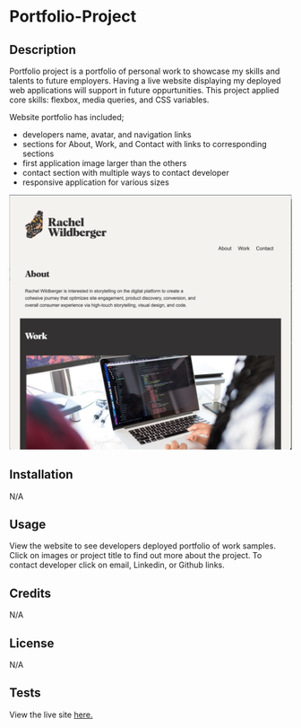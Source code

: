 # Portfolio-Project

## Description

Portfolio project is a portfolio of personal work to showcase my skills and talents to future employers. Having a live website displaying my deployed web applications will support in future oppurtunities. This project applied core skills: flexbox, media queries, and CSS variables. 

Website portfolio has included;

- developers name, avatar, and navigation links
- sections for About, Work, and Contact with links to corresponding sections
- first application image larger than the others
- contact section with multiple ways to contact developer
- responsive application for various sizes

![Portfolio Desktop View](assets/images/Portfolio-Project-Desktop.png)

## Installation

N/A

## Usage

View the website to see developers deployed portfolio of work samples. Click on images or project title to find out more about the project. To contact developer click on email, Linkedin, or Github links.



## Credits

N/A

## License

N/A

## Tests

View the live site <a href="https://rachelwildberger.github.io/Portfolio-Project/">here.</a> 
